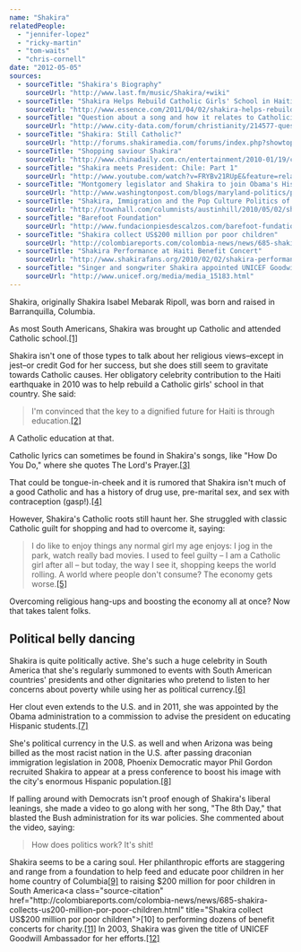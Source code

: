 ```yaml
---
name: "Shakira"
relatedPeople:
  - "jennifer-lopez"
  - "ricky-martin"
  - "tom-waits"
  - "chris-cornell"
date: "2012-05-05"
sources:
  - sourceTitle: "Shakira's Biography"
    sourceUrl: "http://www.last.fm/music/Shakira/+wiki"
  - sourceTitle: "Shakira Helps Rebuild Catholic Girls' School in Haiti"
    sourceUrl: "http://www.essence.com/2011/04/02/shakira-helps-rebuild-historic-school-haiti-barefoot-foundation/"
  - sourceTitle: "Question about a song and how it relates to Catholicism"
    sourceUrl: "http://www.city-data.com/forum/christianity/214577-question-about-song-how-relates-catholicism.html"
  - sourceTitle: "Shakira: Still Catholic?"
    sourceUrl: "http://forums.shakiramedia.com/forums/index.php?showtopic=28591"
  - sourceTitle: "Shopping saviour Shakira"
    sourceUrl: "http://www.chinadaily.com.cn/entertainment/2010-01/19/content_9341103.htm"
  - sourceTitle: "Shakira meets President: Chile: Part 1"
    sourceUrl: "http://www.youtube.com/watch?v=FRYBv21RUpE&feature=related"
  - sourceTitle: "Montgomery legislator and Shakira to join Obama's Hispanic education team"
    sourceUrl: "http://www.washingtonpost.com/blogs/maryland-politics/post/montgomery-legislator-and-shakira-to-join-obamas-hispanic-education-team/2011/10/05/gIQAdRgHOL_blog.html"
  - sourceTitle: "Shakira, Immigration and the Pop Culture Politics of the Left"
    sourceUrl: "http://townhall.com/columnists/austinhill/2010/05/02/shakira,_immigration_and_the_pop_culture_politics_of_the_left/page/full/"
  - sourceTitle: "Barefoot Foundation"
    sourceUrl: "http://www.fundacionpiesdescalzos.com/barefoot-fundation/index_en.php"
  - sourceTitle: "Shakira collect US$200 million por poor children"
    sourceUrl: "http://colombiareports.com/colombia-news/news/685-shakira-collects-us200-million-por-poor-children.html"
  - sourceTitle: "Shakira Performance at Haiti Benefit Concert"
    sourceUrl: "http://www.shakirafans.org/2010/02/02/shakira-performance-at-haiti-benefit-concert/"
  - sourceTitle: "Singer and songwriter Shakira appointed UNICEF Goodwill Ambassador"
    sourceUrl: "http://www.unicef.org/media/media_15183.html"
---
```


Shakira, originally Shakira Isabel Mebarak Ripoll, was born and raised in Barranquilla, Columbia.

As most South Americans, Shakira was brought up Catholic and attended Catholic school.<a class="source-citation" href="http://www.last.fm/music/Shakira/+wiki" title="Shakira&apos;s Biography">[1]</a>

Shakira isn't one of those types to talk about her religious views–except in jest–or credit God for her success, but she does still seem to gravitate towards Catholic causes. Her obligatory celebrity contribution to the Haiti earthquake in 2010 was to help rebuild a Catholic girls' school in that country. She said:

>I'm convinced that the key to a dignified future for Haiti is through education.<a class="source-citation" href="http://www.essence.com/2011/04/02/shakira-helps-rebuild-historic-school-haiti-barefoot-foundation/" title="Shakira Helps Rebuild Catholic Girls&apos; School in Haiti">[2]</a>

A Catholic education at that.

Catholic lyrics can sometimes be found in Shakira's songs, like "How Do You Do," where she quotes The Lord's Prayer.<a class="source-citation" href="http://www.city-data.com/forum/christianity/214577-question-about-song-how-relates-catholicism.html" title="Question about a song and how it relates to Catholicism">[3]</a>

That could be tongue-in-cheek and it is rumored that Shakira isn't much of a good Catholic and has a history of drug use, pre-marital sex, and sex with contraception (gasp!).<a class="source-citation" href="http://forums.shakiramedia.com/forums/index.php?showtopic=28591" title="Shakira: Still Catholic?">[4]</a>

However, Shakira's Catholic roots still haunt her. She struggled with classic Catholic guilt for shopping and had to overcome it, saying:

>I do like to enjoy things any normal girl my age enjoys: I jog in the park, watch really bad movies. I used to feel guilty – I am a Catholic girl after all – but today, the way I see it, shopping keeps the world rolling. A world where people don't consume? The economy gets worse.<a class="source-citation" href="http://www.chinadaily.com.cn/entertainment/2010-01/19/content_9341103.htm" title="Shopping saviour Shakira">[5]</a>

Overcoming religious hang-ups and boosting the economy all at once? Now that takes talent folks.


## Political belly dancing

Shakira is quite politically active. She's such a huge celebrity in South America that she's regularly summoned to events with South American countries' presidents and other dignitaries who pretend to listen to her concerns about poverty while using her as political currency.<a class="source-citation" href="http://www.youtube.com/watch?v=FRYBv21RUpE&feature=related" title="Shakira meets President: Chile: Part 1">[6]</a>

Her clout even extends to the U.S. and in 2011, she was appointed by the Obama administration to a commission to advise the president on educating Hispanic students.<a class="source-citation" href="http://www.washingtonpost.com/blogs/maryland-politics/post/montgomery-legislator-and-shakira-to-join-obamas-hispanic-education-team/2011/10/05/gIQAdRgHOL_blog.html" title="Montgomery legislator and Shakira to join Obama&apos;s Hispanic education team">[7]</a>

She's political currency in the U.S. as well and when Arizona was being billed as the most racist nation in the U.S. after passing draconian immigration legislation in 2008, Phoenix Democratic mayor Phil Gordon recruited Shakira to appear at a press conference to boost his image with the city's enormous Hispanic population.<a class="source-citation" href="http://townhall.com/columnists/austinhill/2010/05/02/shakira,_immigration_and_the_pop_culture_politics_of_the_left/page/full/" title="Shakira, Immigration and the Pop Culture Politics of the Left">[8]</a>

If palling around with Democrats isn't proof enough of Shakira's liberal leanings, she made a video to go along with her song, "The 8th Day," that blasted the Bush administration for its war policies. She commented about the video, saying:

>How does politics work? It's shit!

Shakira seems to be a caring soul. Her philanthropic efforts are staggering and range from a foundation to help feed and educate poor children in her home country of Columbia<a class="source-citation" href="http://www.fundacionpiesdescalzos.com/barefoot-fundation/index_en.php" title="Barefoot Foundation">[9]</a> to raising $200 million for poor children in South America<a class="source-citation" href="http://colombiareports.com/colombia-news/news/685-shakira-collects-us200-million-por-poor-children.html" title="Shakira collect US$200 million por poor children">[10]</a> to performing dozens of benefit concerts for charity.<a class="source-citation" href="http://www.shakirafans.org/2010/02/02/shakira-performance-at-haiti-benefit-concert/" title="Shakira Performance at Haiti Benefit Concert">[11]</a> In 2003, Shakira was given the title of UNICEF Goodwill Ambassador for her efforts.<a class="source-citation" href="http://www.unicef.org/media/media_15183.html" title="Singer and songwriter Shakira appointed UNICEF Goodwill Ambassador">[12]</a>